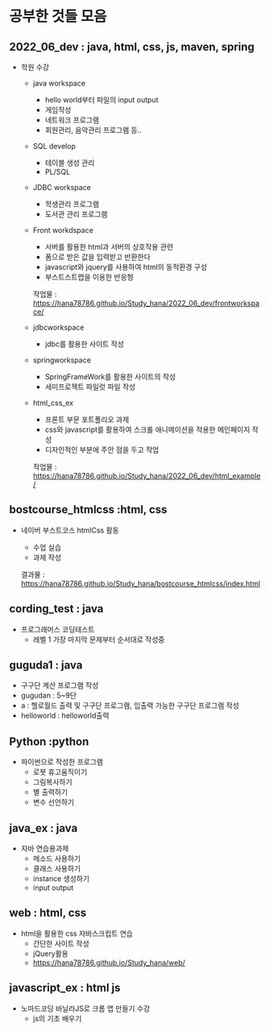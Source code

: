 # 공부한 것들 모음

## 2022_06_dev : java, html, css, js, maven, spring

- 학원 수강 
  - java workspace
    - hello world부터 파일의 input output
    - 게임작성
    - 네트워크 프로그램
    - 회원관리, 음악관리 프로그램 등..
  - SQL develop
    - 테이블 생성 관리
    - PL/SQL
  - JDBC workspace
    - 학생관리 프로그램
    - 도서관 관리 프로그램
  - Front workdspace
    - 서버를 활용한 html과 서버의 상호작용 관련
    - 폼으로 받은 값을 입력받고 반환한다
    - javascript와 jquery를 사용하여 html의 동적환경 구성
    - 부스트스트랩을 이용한 반응형 
    
    작업물 : https://hana78786.github.io/Study_hana/2022_06_dev/frontworkspace/
    
  - jdbcworkspace
    - jdbc를 활용한 사이트 작성
  - springworkspace
    - SpringFrameWork를 활용한 사이트의 작성
    - 세미프로젝트 파일럿 파일 작성
  - html_css_ex
    - 프론트 부문 포트폴리오 과제
    - css와 javascript를 활용하여 스크롤 애니메이션을 적용한 메인페이지 작성
    - 디자인적인 부분에 주안 점을 두고 작업
    
    작업물 : https://hana78786.github.io/Study_hana/2022_06_dev/html_example/
    
## bostcourse_htmlcss :html, css

- 네이버 부스트코스 htmlCss 활동

  - 수업 실습
  - 과제 작성

  결과물 :   https://hana78786.github.io/Study_hana/bostcourse_htmlcss/index.html

## cording_test : java

- 프로그래머스 코딩테스트
  - 레벨 1 가장 마지막 문제부터 순서대로 작성중

## guguda1 : java

- 구구단 계산 프로그램 작성 
- gugudan : 5~9단
- a : 헬로월드 출력 및 구구단 프로그램, 입출력 가능한 구구단 프로그램 작성
- helloworld : helloworld출력

## Python :python

- 파이썬으로 작성한 프로그램
  - 로봇 휴고움직이기
  - 그림복사하기
  - 별 출력하기
  - 변수 선언하기



## java_ex : java

- 자바 연습용과제
  - 메소드 사용하기
  - 클래스 사용하기
  - instance 생성하기
  - input output

## web : html, css

- html을 활용한 css 자바스크립트 연습
  - 간단한 사이트 작성
  - jQuery활용
  - https://hana78786.github.io/Study_hana/web/
  
## javascript_ex : html js
 
 - 노마드코딩 바닐라JS로 크롬 앱 만들기 수강
    - js의 기초 배우기
